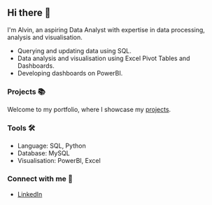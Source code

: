 ## Hi there 👋

I'm Alvin, an aspiring Data Analyst with expertise in data processing, analysis and visualisation.

  - Querying and updating data using SQL.
  - Data analysis and visualisation using Excel Pivot Tables and Dashboards.
  - Developing dashboards on PowerBI.

### Projects 📚

Welcome to my portfolio, where I showcase my [projects](https://github.com/AlvinOng98/).

### Tools 🛠️

  - Language: SQL, Python
  - Database: MySQL
  - Visualisation: PowerBI, Excel

### Connect with me 🤝

  - [LinkedIn](https://www.linkedin.com/in/alvinong98/)


<!--
**AlvinOng98/AlvinOng98** is a ✨ _special_ ✨ repository because its `README.md` (this file) appears on your GitHub profile.

Here are some ideas to get you started:

- 🔭 I’m currently working on ...
- 🌱 I’m currently learning ...
- 👯 I’m looking to collaborate on ...
- 🤔 I’m looking for help with ...
- 💬 Ask me about ...
- 📫 How to reach me: ...
- 😄 Pronouns: ...
- ⚡ Fun fact: ...
-->
